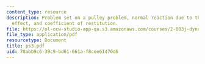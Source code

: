 ```yaml
---
content_type: resource
description: Problem set on a pulley problem, normal reaction due to the Coriolis
  effect, and coefficient of restitution.
file: https://ol-ocw-studio-app-qa.s3.amazonaws.com/courses/2-003j-dynamics-and-control-i-fall-2007/78abb9c639c9bd61661af8cee61470d6_ps3.pdf
file_type: application/pdf
resourcetype: Document
title: ps3.pdf
uid: 78abb9c6-39c9-bd61-661a-f8cee61470d6
---
```

